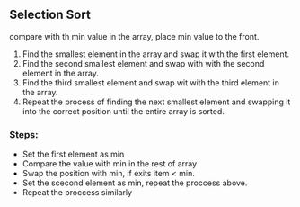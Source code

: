 ## Selection Sort

compare with th min value in the array, place min value to the front.

1. Find the smallest element in the array and swap it with the first element.
2. Find the second smallest element and swap with with the second element in the array.
3. Find the third smallest element and swap wit with the third element in the array.
4. Repeat the process of finding the next smallest element and swapping it into the correct position until the entire array is sorted.
  
### Steps:
  - Set the first element as min
  - Compare the value with min in the rest of array
  - Swap the position with min, if exits item < min.
  - Set the scecond element as min, repeat the proccess above.
  - Repeat the proccess similarly
  
 
  
